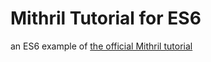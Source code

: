 # Mithril Tutorial for ES6

 an ES6 example of [the official Mithril tutorial](https://mithril.js.org/simple-application.html)
